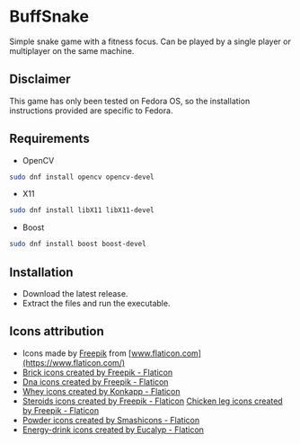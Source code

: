 # BuffSnake
Simple snake game with a fitness focus. Can be played by a single player or multiplayer on the same machine.

## Disclaimer
This game has only been tested on Fedora OS, so the installation instructions provided are specific to Fedora.

## Requirements
  - OpenCV
  ```bash
  sudo dnf install opencv opencv-devel
  ```
  - X11
  ```bash
  sudo dnf install libX11 libX11-devel
  ```
  - Boost
  ```bash
  sudo dnf install boost boost-devel
  ```
## Installation
- Download the latest release.
- Extract the files and run the executable.

## Icons attribution
- Icons made by [Freepik](https://www.flaticon.com/authors/freepik) from [www.flaticon.com](https://www.flaticon.com/)
- <a href="https://www.flaticon.com/free-icons/brick" title="brick icons">Brick icons created by Freepik - Flaticon</a>
- <a href="https://www.flaticon.com/free-icons/dna" title="dna icons">Dna icons created by Freepik - Flaticon</a>
- <a href="https://www.flaticon.com/free-icons/whey" title="whey icons">Whey icons created by Konkapp - Flaticon</a>
- <a href="https://www.flaticon.com/free-icons/steroids" title="steroids icons">Steroids icons created by Freepik - Flaticon</a>
  <a href="https://www.flaticon.com/free-icons/chicken-leg" title="chicken leg icons">Chicken leg icons created by Freepik - Flaticon</a>
- <a href="https://www.flaticon.com/free-icons/powder" title="powder icons">Powder icons created by Smashicons - Flaticon</a>
- <a href="https://www.flaticon.com/free-icons/energy-drink" title="energy-drink icons">Energy-drink icons created by Eucalyp - Flaticon</a>
